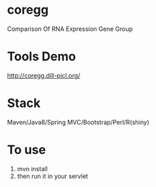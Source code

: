 # coregg
Comparison Of RNA Expression Gene Group

# Tools Demo
http://coregg.dill-picl.org/

# Stack
Maven/Java8/Spring MVC/Bootstrap/Perl/R(shiny)

# To use
1. mvn install
2. then run it in your servlet
